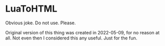 # LuaToHTML
Obvious joke. Do not use. Please.

Original version of this thing was created in 2022-05-09, for no reason at all. Not even then I considered this any useful. Just for the fun.

